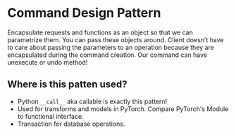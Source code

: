 # Command Design Pattern

Encapsulate requests and functions as an object so that we can parametrize them. You can pass these objects around. Client doesn't have to care about passing the parameters to an operation because they are encapsulated during the command creation. Our command can have unexecute or undo method!

## Where is this patten used?

* Python `__call__` aka callable is exactly this pattern!
* Used for transforms and models in PyTorch. Compare PyTorch's Module to functional interface.
* Transaction for database operations.
